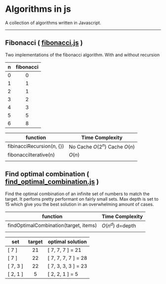 # Algorithms in js

A collection of algorithms written in Javascript.

---
## Fibonacci ( [fibonacci.js](https://github.com/RickardRanniger/algorithms-in-js/blob/main/fibonacci.js) )
Two implementations of the fibonacci algorithm. With and without recursion

|n|fibonacci|
|:-:|:-:|
|0|0|
|1|1|
|2|1|
|3|2|
|4|3|
|5|5|
|6|8|

|function|Time Complexity|
|---|---|
| fibinacciRecursion(n, {}) | No Cache $O(2^n)$ Cache $O(n)$ |
| fibonacciIterative(n) | $O(n)$ | 
|||


## Find optimal combination ( [find_optimal_combination.js](https://github.com/RickardRanniger/algorithms-in-js/blob/main/find_optimal_combination.js) )
Find the optimal combination of an infinite set of numbers to match the target. It perfoms pretty performant on fairly small sets. Max depth is set to 15 which give you the best solution in an overwhelming amount of cases.

|function|Time Complexity|
|---|---|
| findOptimalCombination(target, items) | $O(n^d)$ d=depth| 
|||

|set|target|optimal solution|
|---|:-:|---|
|[ 7 ]|21|[ 7, 7, 7 ] = 21|
|[ 7 ]|22|[ 7, 7, 7, 7 ] = 28|
|[ 7, 3 ]|22|[ 7, 3, 3, 3 ] = 23|
|[ 2, 1 ]|5|[ 2, 2, 1 ] = 5|